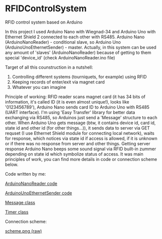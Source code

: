 # RFIDControlSystem
RFID control system based on Arduino

In this project I used Arduino Nano with Wiegnad-34 and Arduino Uno with Ethernet Shield 2 connected to each other with RS485. 
Arduino Nano (ArduinoNanoReader) - conditional slave, so Arduino Uno (ArduinoUnoEthernetSender) - master.
Actually, in this system can be used any amount of 'slaves' (ArduinoNanoReader) because of getting to them special 'device_id' (check ArduinoNanoReader.ino file)

Target of all this counstruction in a nutshell:
1) Controlling different systems (tourniquets, for example) using RFID 
2) Keeping records of enter/exit via magnet card
3) Whatever you can imagine

Principle of working:
RFID reader scans magnet card (it has 34 bits of information, it's called ID (it is even almost unique!), looks like '0123456789'), Arduino Nano sends card ID to
Arduino Uno with RS485 (UART interface). I'm using 'Easy Transfer' library for better data exchanging via RS485, so Arduinos just send a 'Message' structure to each 
other. When Arduino Uno gets message (btw, it contains device id, card id, state id and other id (for other things...)), it sends data to server via GET requset (I use 
Ethernet Shield module for connecting local network), waits for response, which notices via state id if access is allowed, if it is unknown or if there was no response 
from server and other things. Getting server response Arduino Nano beeps some sound signal via RFID built-in zummer depending on state id which symbolize status of
access. It was main principles of work, you can find more details in code or connection scheme below.

Code written by me:

[ArduinoNanoReader code](https://github.com/zyumzik/RFID-Control-System/blob/main/ArduinoNanoReader/src/main.cpp)

[ArduinoUnoEthernetSender code](https://github.com/zyumzik/RFID-Control-System/blob/main/ArduinoUnoEthernetSender/src/main.cpp)

[Message class](https://github.com/zyumzik/RFID-Control-System/blob/main/ArduinoNanoReader/src/Message.h)

[Timer class](https://github.com/zyumzik/RFID-Control-System/blob/main/ArduinoNanoReader/src/Timer.h)


Connection scheme:

[scheme.png (raw)](https://raw.githubusercontent.com/zyumzik/RFID-Control-System/main/scheme.png?token=GHSAT0AAAAAABWIFRJOPWLKP57SIWGGNYUOYWD6E3Q)
